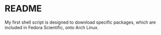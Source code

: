 # README
My first shell script is designed to download specific packages, which are included in Fedora Scientific, onto Arch Linux.
